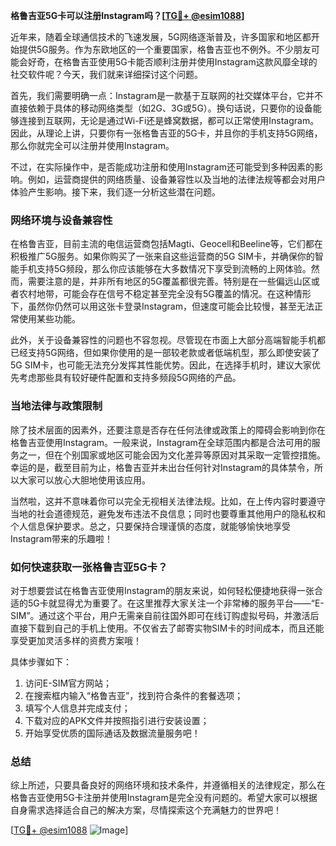 **格鲁吉亚5G卡可以注册Instagram吗？[[TG💪+ @esim1088](https://t.me/s/esim1088)]**

近年来，随着全球通信技术的飞速发展，5G网络逐渐普及，许多国家和地区都开始提供5G服务。作为东欧地区的一个重要国家，格鲁吉亚也不例外。不少朋友可能会好奇，在格鲁吉亚使用5G卡能否顺利注册并使用Instagram这款风靡全球的社交软件呢？今天，我们就来详细探讨这个问题。

首先，我们需要明确一点：Instagram是一款基于互联网的社交媒体平台，它并不直接依赖于具体的移动网络类型（如2G、3G或5G）。换句话说，只要你的设备能够连接到互联网，无论是通过Wi-Fi还是蜂窝数据，都可以正常使用Instagram。因此，从理论上讲，只要你有一张格鲁吉亚的5G卡，并且你的手机支持5G网络，那么你就完全可以注册并使用Instagram。

不过，在实际操作中，是否能成功注册和使用Instagram还可能受到多种因素的影响。例如，运营商提供的网络质量、设备兼容性以及当地的法律法规等都会对用户体验产生影响。接下来，我们逐一分析这些潜在问题。

### 网络环境与设备兼容性

在格鲁吉亚，目前主流的电信运营商包括Magti、Geocell和Beeline等，它们都在积极推广5G服务。如果你购买了一张来自这些运营商的5G SIM卡，并确保你的智能手机支持5G频段，那么你应该能够在大多数情况下享受到流畅的上网体验。然而，需要注意的是，并非所有地区的5G覆盖都很完善。特别是在一些偏远山区或者农村地带，可能会存在信号不稳定甚至完全没有5G覆盖的情况。在这种情形下，虽然你仍然可以用这张卡登录Instagram，但速度可能会比较慢，甚至无法正常使用某些功能。

此外，关于设备兼容性的问题也不容忽视。尽管现在市面上大部分高端智能手机都已经支持5G网络，但如果你使用的是一部较老款或者低端机型，那么即使安装了5G SIM卡，也可能无法充分发挥其性能优势。因此，在选择手机时，建议大家优先考虑那些具有较好硬件配置和支持多频段5G网络的产品。

### 当地法律与政策限制

除了技术层面的因素外，还要注意是否存在任何法律或政策上的障碍会影响到你在格鲁吉亚使用Instagram。一般来说，Instagram在全球范围内都是合法可用的服务之一，但在个别国家或地区可能会因为文化差异等原因对其采取一定管控措施。幸运的是，截至目前为止，格鲁吉亚并未出台任何针对Instagram的具体禁令，所以大家可以放心大胆地使用该应用。

当然啦，这并不意味着你可以完全无视相关法律法规。比如，在上传内容时要遵守当地的社会道德规范，避免发布违法不良信息；同时也要尊重其他用户的隐私权和个人信息保护要求。总之，只要保持合理谨慎的态度，就能够愉快地享受Instagram带来的乐趣啦！

### 如何快速获取一张格鲁吉亚5G卡？

对于想要尝试在格鲁吉亚使用Instagram的朋友来说，如何轻松便捷地获得一张合适的5G卡就显得尤为重要了。在这里推荐大家关注一个非常棒的服务平台——“E-SIM”。通过这个平台，用户无需亲自前往国外即可在线订购虚拟号码，并激活后直接下载到自己的手机上使用。不仅省去了邮寄实物SIM卡的时间成本，而且还能享受更加灵活多样的资费方案哦！

具体步骤如下：
1. 访问E-SIM官方网站；
2. 在搜索框内输入“格鲁吉亚”，找到符合条件的套餐选项；
3. 填写个人信息并完成支付；
4. 下载对应的APK文件并按照指引进行安装设置；
5. 开始享受优质的国际通话及数据流量服务吧！

### 总结

综上所述，只要具备良好的网络环境和技术条件，并遵循相关的法律规定，那么在格鲁吉亚使用5G卡注册并使用Instagram是完全没有问题的。希望大家可以根据自身需求选择适合自己的解决方案，尽情探索这个充满魅力的世界吧！

[[TG💪+ @esim1088](https://t.me/s/esim1088) ![Image](https://i.postimg.cc/4NQfJmqS/Snipaste-2025-05-13-00-14-12.png)]